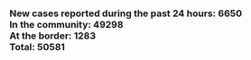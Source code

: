 ### New cases reported during the past 24 hours: 6650<br/>In the community: 49298<br/>At the border: 1283<br/>Total: 50581